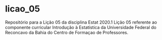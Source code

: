 # licao_05
Repositório para a Lição 05 da disciplina Estat 2020.1
Lição 05 referente ao componente curricular Introdução à Estatística da Universidade Federal do Reconcavo da Bahia do Centro de Formaçao de Professores.
